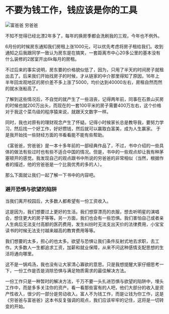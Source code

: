 # 不要为钱工作，钱应该是你的工具

![富爸爸 穷爸爸](http://7xovlo.com1.z0.glb.clouddn.com/51eG7PaBjtL.jpg)


不知不觉得已经北漂2年多了，每年的换房季都会洗刷我的三观，今年也不例外。  

6月份的时候房东通知我们房租上涨1000元，可以优先考虑将房子租给我们。收到通知之后我跟同学一致认为房东是在搞笑，一套距离市中心20多公里的基本没有什么装修的2居室开出6k每月的房租。  

不过后来的事实说明，房东要的价格貌似低了，因为，只用了半天的时间房子就租出去了。后来我们开始找房子的时候，才从链家的中介那里得知了原因，16年上半年回龙观地区的房价差不多上涨了5000，均价达到40000左右，房租自然而然的就水涨船高了。  

了解到这些情况后，不自觉的就产生了一些沮丧，记得两年前，同事在石景山买房的时候也就200万出头，而现在的一套100平米的房子需要400万左右，这个价格对于我这个菜鸟级的程序猿来说，就跟天文数字一样。

同时，我也对原有的理财观念产生了怀疑。记得小时候家长总是教导我，要努力学习，然后找一个好工作，好好攒钱，然后就可以赢取白富美，成为人生赢家。  于是我开始找一些财经方面的书看看能不能有些帮助。  

《富爸爸，穷爸爸》是一本十多年前的一部经典作品了，不过，书中介绍的一些具体的做法有些过时也有些不适合中国的情况。但是，书中的一些观点却让我有种茅塞顿开的感觉。我发现自己的观点跟书中所说的穷爸爸的非常相似（当然，根据作者的描述，他的穷爸爸是一个比我优秀的多的人）。  

那么下面就让我们一起了解一下书中的内容吧。

### 避开恐惧与欲望的陷阱

当我们离开校园后，大多数人都希望有一份工资收入。  

这是因为，我们想要过上更好的生活。我们想穿漂亮的衣服，想去听明星的演唱会，想住更大的房子等等。另一方面，我们也会有一些恐惧。我们害怕自己或者亲人生病后无法支付高额的医药费用，发生纠纷时无法支出天价的法律费用，小宝宝读书的时候无法支付越来越高的教育费用等等。  

我们想要的太多，担心的也太多。欲望与恐惧让我们条件反射式地去求职，去工作。大多数人一生都追求工资，加薪和就业保障，从来不问这种感情支配思想的生活将通向哪里。  

这不是一锅鸡汤，我也没有让大家清心寡欲的意思。只是我想提醒大家仔细思考一下，一份工作是否是消除恐惧与满足物质需求的最佳解决方法。  

一份工作只是一种暂时的解决方法，千万不要一头扎进恐惧与欲望的陷阱中，埋头工作中，而是多多关注你的资产。看一看那些富有的人吧，他们大部分的收入是资产性收入，很少的一部分是劳动收入。富人不为钱工作，而是让钱为你工作，这是《穷爸爸与富爸爸》这本书反复强调的观点，我们应该牢牢的记住，这将是一切转变的开始。












